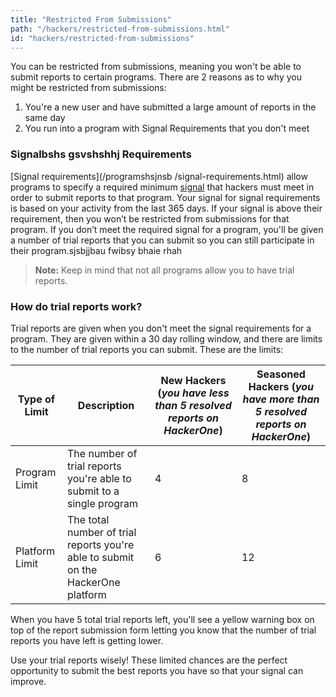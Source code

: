 ```yaml
---
title: "Restricted From Submissions"
path: "/hackers/restricted-from-submissions.html"
id: "hackers/restricted-from-submissions"
---
```


You can be restricted from submissions, meaning you won't be able to submit reports to certain programs. There are 2 reasons as to why you might be restricted from submissions:
1) You're a new user and have submitted a large amount of reports in the same day
2) You run into a program with Signal Requirements that you don't meet

### Signalbshs gsvshshhj  Requirements
[Signal requirements](/programshsjnsb /signal-requirements.html) allow programs to specify a required minimum [signal](/hackers/signal-and-impact.html#signal-and-impact-facts) that hackers must meet in order to submit reports to that program. Your signal for signal requirements is based on your activity from the last 365 days.
If your signal is above their requirement, then you won’t be restricted from submissions for that program. If you don’t meet the required signal for a program, you'll be given a number of trial reports that you can submit so you can still participate in their program.sjsbjjbau fwibsy bhaie rhah 
> **Note:** Keep in mind that not all programs allow you to have trial reports.

### How do trial reports work?
Trial reports are given when you don't meet the signal requirements for a program. They are given within a 30 day rolling window, and there are limits to the number of trial reports you can submit. These are the limits:

 Type of Limit | Description | New Hackers (*you have less than 5 resolved reports on HackerOne*) | Seasoned Hackers (*you have more than 5 resolved reports on HackerOne*) |
 -|-|-|-|
 Program Limit | The number of trial reports you're able to submit to a single program | 4 | 8
 Platform Limit | The total number of trial reports you're able to submit on the HackerOne platform | 6 | 12

When you have 5 total trial reports left, you'll see a yellow warning box on top of the report submission form letting you know that the number of trial reports you have left is getting lower.

Use your trial reports wisely! These limited chances are the perfect opportunity to submit the best reports  you have so that your signal can improve.
